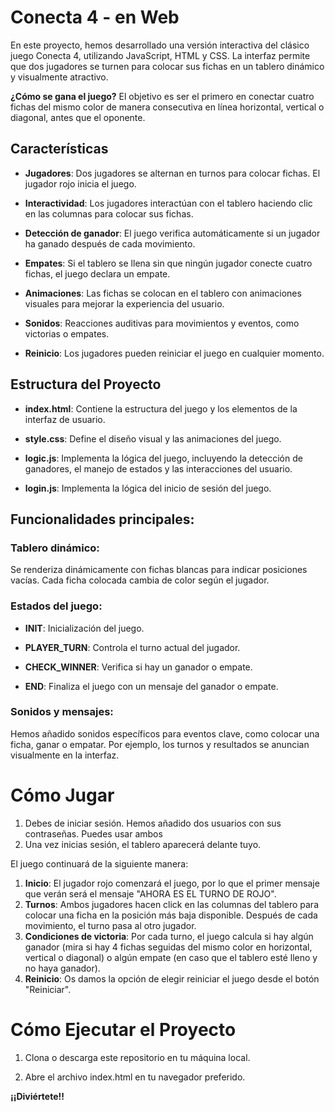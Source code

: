 # **Conecta 4 - en Web**

En este proyecto, hemos desarrollado una versión interactiva del clásico juego Conecta 4, utilizando JavaScript, HTML y CSS.
La interfaz permite que dos jugadores se turnen para colocar sus fichas en un tablero dinámico y visualmente atractivo.

**¿Cómo se gana el juego?**
El objetivo es ser el primero en conectar cuatro fichas del mismo color de manera consecutiva en línea horizontal, vertical o diagonal, antes que el oponente.

## **Características**

- **Jugadores**: Dos jugadores se alternan en turnos para colocar fichas. El jugador rojo inicia el juego.

- **Interactividad**: Los jugadores interactúan con el tablero haciendo clic en las columnas para colocar sus fichas.

- **Detección de ganador**: El juego verifica automáticamente si un jugador ha ganado después de cada movimiento.

- **Empates**: Si el tablero se llena sin que ningún jugador conecte cuatro fichas, el juego declara un empate.

- **Animaciones**: Las fichas se colocan en el tablero con animaciones visuales para mejorar la experiencia del usuario.

- **Sonidos**: Reacciones auditivas para movimientos y eventos, como victorias o empates.

- **Reinicio**: Los jugadores pueden reiniciar el juego en cualquier momento.


## **Estructura del Proyecto**

- **index.html**: Contiene la estructura del juego y los elementos de la interfaz de usuario.

- **style.css**: Define el diseño visual y las animaciones del juego.

- **logic.js**: Implementa la lógica del juego, incluyendo la detección de ganadores, el manejo de estados y las interacciones del usuario.
 
- **login.js**: Implementa la lógica del inicio de sesión del juego.


## **Funcionalidades principales**:

### **Tablero dinámico**: 
  Se renderiza dinámicamente con fichas blancas para indicar posiciones vacías. Cada ficha colocada cambia de color según el jugador.

### **Estados del juego**:

- **INIT**: Inicialización del juego.

- **PLAYER_TURN**: Controla el turno actual del jugador.

- **CHECK_WINNER**: Verifica si hay un ganador o empate.

- **END**: Finaliza el juego con un mensaje del ganador o empate.


### **Sonidos y mensajes**:

Hemos añadido sonidos específicos para eventos clave, como colocar una ficha, ganar o empatar. Por ejemplo, los turnos y resultados se anuncian visualmente en la interfaz.


# **Cómo Jugar**

1. Debes de iniciar sesión. Hemos añadido dos usuarios con sus contraseñas. Puedes usar ambos
2. Una vez inicias sesión, el tablero aparecerá delante tuyo.

El juego continuará de la siguiente manera:

1. **Inicio**: El jugador rojo comenzará el juego, por lo que el primer mensaje que verán será el mensaje "AHORA ES EL TURNO DE ROJO".
2. **Turnos**: Ambos jugadores hacen click en las columnas del tablero para colocar una ficha en la posición más baja disponible. Después de cada movimiento, el turno pasa al otro jugador.
3. **Condiciones de victoria**: Por cada turno, el juego calcula si hay algún ganador (mira si hay 4 fichas seguidas del mismo color en horizontal, vertical o diagonal) o algún empate (en caso que el tablero esté lleno y no haya ganador).
4. **Reinicio**: Os damos la opción de elegir reiniciar el juego desde el botón "Reiniciar".



# **Cómo Ejecutar el Proyecto**

1. Clona o descarga este repositorio en tu máquina local.

2. Abre el archivo index.html en tu navegador preferido.


**¡¡Diviértete!!**
